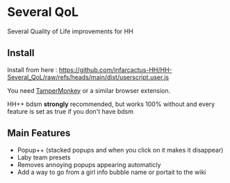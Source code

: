 # Several QoL

Several Quality of Life improvements for HH

## Install  
Install from here : https://github.com/infarcactus-HH/HH-Several_QoL/raw/refs/heads/main/dist/userscript.user.js

You need [TamperMonkey](https://www.tampermonkey.net) or a similar browser extension.  

HH++ bdsm **strongly** recommended, but works 100% without and every feature is set as true if you don't have bdsm

## Main Features
- Popup++ (stacked popups and when you click on it makes it disappear)
- Laby team presets
- Removes annoying popups appearing automaticly
- Add a way to go from a girl info bubble name or portait to the wiki